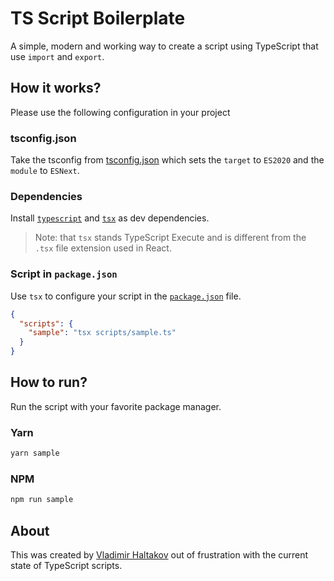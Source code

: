 # TS Script Boilerplate

A simple, modern and working way to create a script using TypeScript that use `import` and `export`.

## How it works?

Please use the following configuration in your project

### tsconfig.json

Take the tsconfig from [tsconfig.json](./tsconfig.json) which sets the `target` to `ES2020` and the `module` to `ESNext`.

### Dependencies

Install [`typescript`](https://www.npmjs.com/package/typescript) and [`tsx`](https://www.npmjs.com/package/tsx) as dev dependencies.

> Note: that `tsx` stands TypeScript Execute and is different from the `.tsx` file extension used in React.

### Script in `package.json`

Use `tsx` to configure your script in the [`package.json`](./package.json) file.

```json
{
  "scripts": {
    "sample": "tsx scripts/sample.ts"
  }
}
```

## How to run?

Run the script with your favorite package manager.

### Yarn

```bash
yarn sample
```

### NPM

```bash
npm run sample
```

## About

This was created by [Vladimir Haltakov](https://haltakov.net) out of frustration with the current state of TypeScript scripts.
